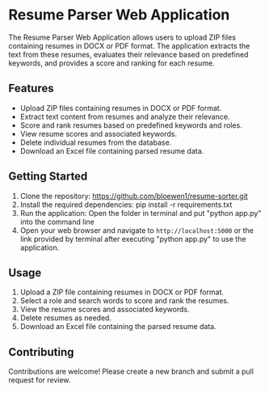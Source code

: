 # Resume Parser Web Application

The Resume Parser Web Application allows users to upload ZIP files containing resumes in DOCX or PDF format. The application extracts the text from these resumes, evaluates their relevance based on predefined keywords, and provides a score and ranking for each resume.

## Features

- Upload ZIP files containing resumes in DOCX or PDF format.
- Extract text content from resumes and analyze their relevance.
- Score and rank resumes based on predefined keywords and roles.
- View resume scores and associated keywords.
- Delete individual resumes from the database.
- Download an Excel file containing parsed resume data.

## Getting Started

1. Clone the repository: https://github.com/bloewen1/resume-sorter.git
2. Install the required dependencies: pip install -r requirements.txt
3. Run the application: Open the folder in terminal and put "python app.py" into the command line
4. Open your web browser and navigate to `http://localhost:5000` or the link provided by terminal after executing "python app.py" to use the application.

## Usage

1. Upload a ZIP file containing resumes in DOCX or PDF format.
2. Select a role and search words to score and rank the resumes.
3. View the resume scores and associated keywords.
4. Delete resumes as needed.
5. Download an Excel file containing the parsed resume data.

## Contributing

Contributions are welcome! Please create a new branch and submit a pull request for review.